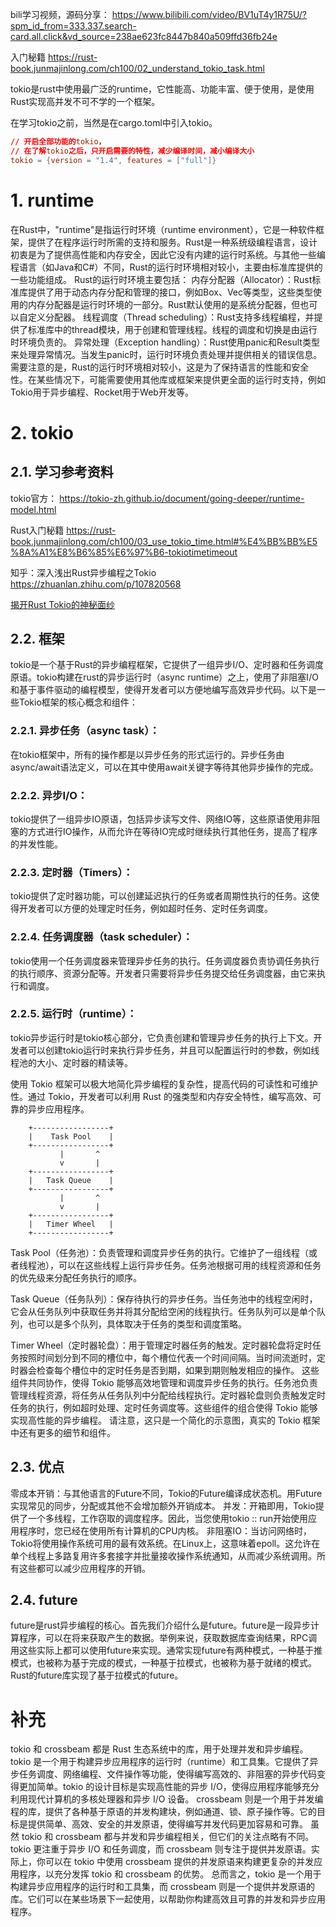 
bili学习视频，源码分享：
https://www.bilibili.com/video/BV1uT4y1R75U/?spm_id_from=333.337.search-card.all.click&vd_source=238ae623fc8447b840a509ffd36fb24e

入门秘籍
https://rust-book.junmajinlong.com/ch100/02_understand_tokio_task.html

tokio是rust中使用最广泛的runtime，它性能高、功能丰富、便于使用，是使用Rust实现高并发不可不学的一个框架。

在学习tokio之前，当然是在cargo.toml中引入tokio。
```toml
// 开启全部功能的tokio，
// 在了解tokio之后，只开启需要的特性，减少编译时间，减小编译大小
tokio = {version = "1.4", features = ["full"]}
```

# 1. runtime
在Rust中，"runtime"是指运行时环境（runtime environment），它是一种软件框架，提供了在程序运行时所需的支持和服务。Rust是一种系统级编程语言，设计初衷是为了提供高性能和内存安全，因此它没有内建的运行时系统。与其他一些编程语言（如Java和C#）不同，Rust的运行时环境相对较小，主要由标准库提供的一些功能组成。
Rust的运行时环境主要包括：
内存分配器（Allocator）：Rust标准库提供了用于动态内存分配和管理的接口，例如Box、Vec等类型，这些类型使用的内存分配器是运行时环境的一部分。Rust默认使用的是系统分配器，但也可以自定义分配器。
线程调度（Thread scheduling）：Rust支持多线程编程，并提供了标准库中的thread模块，用于创建和管理线程。线程的调度和切换是由运行时环境负责的。
异常处理（Exception handling）：Rust使用panic和Result类型来处理异常情况。当发生panic时，运行时环境负责处理并提供相关的错误信息。
需要注意的是，Rust的运行时环境相对较小，这是为了保持语言的性能和安全性。在某些情况下，可能需要使用其他库或框架来提供更全面的运行时支持，例如Tokio用于异步编程、Rocket用于Web开发等。


# 2. tokio

## 2.1. 学习参考资料

tokio官方：
<https://tokio-zh.github.io/document/going-deeper/runtime-model.html>

Rust入门秘籍
<https://rust-book.junmajinlong.com/ch100/03_use_tokio_time.html#%E4%BB%BB%E5%8A%A1%E8%B6%85%E6%97%B6-tokiotimetimeout>

知乎：深入浅出Rust异步编程之Tokio
<https://zhuanlan.zhihu.com/p/107820568>

[揭开Rust Tokio的神秘面纱](https://www.zhihu.com/search?type=content&q=%E6%8F%AD%E5%BC%80Rust%20Tokio%E7%9A%84%E7%A5%9E%E7%A7%98%E9%9D%A2%E7%BA%B1)

## 2.2. 框架

tokio是一个基于Rust的异步编程框架，它提供了一组异步I/O、定时器和任务调度原语。tokio构建在rust的异步运行时（async runtime）之上，使用了非阻塞I/O和基于事件驱动的编程模型，使得开发者可以方便地编写高效异步代码。以下是一些Tokio框架的核心概念和组件：

### 2.2.1. 异步任务（async task）：

在tokio框架中，所有的操作都是以异步任务的形式运行的。异步任务由async/await语法定义，可以在其中使用await关键字等待其他异步操作的完成。

### 2.2.2. 异步I/O：

tokio提供了一组异步IO原语，包括异步读写文件、网络IO等，这些原语使用非阻塞的方式进行IO操作，从而允许在等待IO完成时继续执行其他任务，提高了程序的并发性能。

### 2.2.3. 定时器（Timers）：

tokio提供了定时器功能，可以创建延迟执行的任务或者周期性执行的任务。这使得开发者可以方便的处理定时任务，例如超时任务、定时任务调度。

### 2.2.4. 任务调度器（task scheduler）：

tokio使用一个任务调度器来管理异步任务的执行。任务调度器负责协调任务执行的执行顺序、资源分配等。开发者只需要将异步任务提交给任务调度器，由它来执行和调度。

### 2.2.5. 运行时（runtime）：

tokio异步运行时是tokio核心部分，它负责创建和管理异步任务的执行上下文。开发者可以创建tokio运行时来执行异步任务，并且可以配置运行时的参数，例如线程池的大小、定时器的精读等。

使用 Tokio 框架可以极大地简化异步编程的复杂性，提高代码的可读性和可维护性。通过 Tokio，开发者可以利用 Rust 的强类型和内存安全特性，编写高效、可靠的异步应用程序。

        +-----------------+
        |    Task Pool    |
        +-----------------+
               |       ^
               v       |
        +-----------------+
        |   Task Queue    |
        +-----------------+
               |       ^
               v       |
        +-----------------+
        |   Timer Wheel   |
        +-----------------+

Task Pool（任务池）：负责管理和调度异步任务的执行。它维护了一组线程（或者线程池），可以在这些线程上运行异步任务。任务池根据可用的线程资源和任务的优先级来分配任务执行的顺序。

Task Queue（任务队列）：保存待执行的异步任务。当任务池中的线程空闲时，它会从任务队列中获取任务并将其分配给空闲的线程执行。任务队列可以是单个队列，也可以是多个队列，具体取决于任务的类型和调度策略。

Timer Wheel（定时器轮盘）：用于管理定时器任务的触发。定时器轮盘将定时任务按照时间划分到不同的槽位中，每个槽位代表一个时间间隔。当时间流逝时，定时器会检查每个槽位中的定时任务是否到期，如果到期则触发相应的操作。
这些组件共同协作，使得 Tokio 能够高效地管理和调度异步任务的执行。任务池负责管理线程资源，将任务从任务队列中分配给线程执行。定时器轮盘则负责触发定时任务的执行，例如超时处理、定时任务调度等。这些组件的组合使得 Tokio 能够实现高性能的异步编程。
请注意，这只是一个简化的示意图，真实的 Tokio 框架中还有更多的细节和组件。

## 2.3. 优点

零成本开销：与其他语言的Future不同，Tokio的Future编译成状态机。用Future实现常见的同步，分配或其他不会增加额外开销成本。
并发：开箱即用，Tokio提供了一个多线程，工作窃取的调度程序。因此，当您使用tokio :: run开始使用应用程序时，您已经在使用所有计算机的CPU内核。
非阻塞IO：当访问网络时，Tokio将使用操作系统可用的最有效系统。在Linux上，这意味着epoll。这允许在单个线程上多路复用许多套接字并批量接收操作系统通知，从而减少系统调用。所有这些都可以减少应用程序的开销。

## 2.4. future

future是rust异步编程的核心。首先我们介绍什么是future。future是一段异步计算程序，可以在将来获取产生的数据。举例来说，获取数据库查询结果，RPC调用这些实际上都可以使用future来实现。通常实现future有两种模式，一种基于推模式，也被称为基于完成的模式，一种基于拉模式，也被称为基于就绪的模式。Rust的future库实现了基于拉模式的future。






# 补充
tokio 和 crossbeam 都是 Rust 生态系统中的库，用于处理并发和异步编程。
tokio 是一个用于构建异步应用程序的运行时（runtime）和工具集。它提供了异步任务调度、网络编程、文件操作等功能，使得编写高效的、非阻塞的异步代码变得更加简单。tokio 的设计目标是实现高性能的异步 I/O，使得应用程序能够充分利用现代计算机的多核处理器和异步 I/O 设备。
crossbeam 则是一个用于并发编程的库，提供了各种基于原语的并发构建块，例如通道、锁、原子操作等。它的目标是提供简单、高效、安全的并发原语，使得编写并发代码更加容易和可靠。
虽然 tokio 和 crossbeam 都与并发和异步编程相关，但它们的关注点略有不同。tokio 更注重于异步 I/O 和任务调度，而 crossbeam 则专注于提供并发原语。实际上，你可以在 tokio 中使用 crossbeam 提供的并发原语来构建更复杂的并发应用程序，以充分发挥 tokio 和 crossbeam 的优势。
总而言之，tokio 是一个用于构建异步应用程序的运行时和工具集，而 crossbeam 则是一个提供并发原语的库。它们可以在某些场景下一起使用，以帮助你构建高效且可靠的并发和异步应用程序。